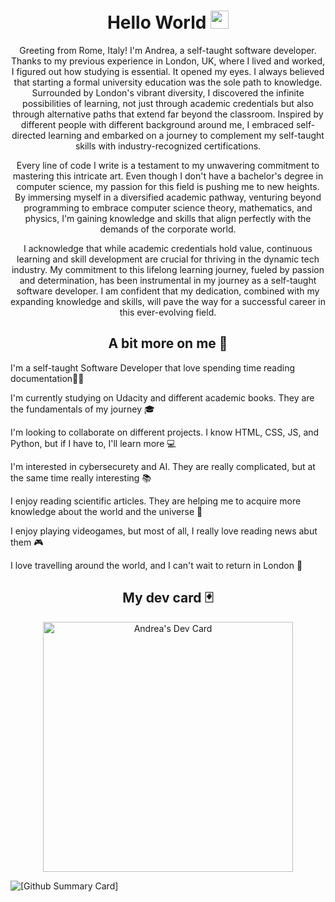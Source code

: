 <div align="center">
    <h1>Hello World <img src="https://github.com/TheDudeThatCode/TheDudeThatCode/blob/master/Assets/Developer.gif" width="29px"></h1>
    <p>
        Greeting from Rome, Italy! I'm Andrea, a self-taught software developer. 
        Thanks to my previous experience in London, UK, where I lived and worked, I figured out how studying is essential. It opened my eyes. I always believed that starting a formal university education was the sole path         to knowledge.
        Surrounded by London's vibrant diversity, I discovered the infinite possibilities of learning, not just through academic credentials but also through alternative paths that extend far beyond the classroom.                 Inspired by different people with different background around me, I embraced self-directed learning and embarked on a journey to complement my self-taught skills with industry-recognized certifications.
    </p>
    <p>
        Every line of code I write is a testament to my unwavering commitment to mastering this intricate art. Even though I don't have a bachelor's degree in computer science, my passion for this field is pushing me to           new heights. By immersing myself in a diversified academic pathway, venturing beyond programming to embrace computer science theory, mathematics, and physics, I'm gaining knowledge and skills that align perfectly          with the demands of the corporate world.
    </p>
    <p>
        I acknowledge that while academic credentials hold value, continuous learning and skill development are crucial for thriving in the dynamic tech industry. My commitment to this lifelong learning journey, fueled by         passion and determination, has been instrumental in my journey as a self-taught software developer. I am confident that my dedication, combined with my expanding knowledge and skills, will pave the way for a               successful career in this ever-evolving field.
    </p>
</div>  

<!--
**AndreaScacchi/AndreaScacchi** is a ✨ _special_ ✨ repository because its `README.md` (this file) appears on your GitHub profile.

Here are some ideas to get you started:

- 🔭 I’m currently working on ...
- 🌱 I’m currently learning ...
- 👯 I’m looking to collaborate on ...
- 🤔 I’m looking for help with ...
- 💬 Ask me about ...
- 📫 How to reach me: ...
- 😄 Pronouns: ...
- ⚡ Fun fact: ...
-->  

<div>
    <h2 align="center">A bit more on me 👀</h2>
    <p>I'm a self-taught Software Developer that love spending time reading documentation🧑‍💻</p>
    <p>I'm currently studying on Udacity and different academic books. They are the fundamentals of my journey 🎓</p>
    <p>I'm looking to collaborate on different projects. I know HTML, CSS, JS, and Python, but if I have to, I'll learn more 💻</p>
    <p>I'm interested in cybersecurety and AI. They are really complicated, but at the same time really interesting 📚</p>
    <p>I enjoy reading scientific articles. They are helping me to acquire more knowledge about the world and the universe 🔭</p>
    <p>I enjoy playing videogames, but most of all, I really love reading news abut them 🎮</p>
    <p>I love travelling around the world, and I can't wait to return in London 🛫</p>
</div>



<div align="center">
    <h2>My dev card 🃏</h2>
    <a href="https://app.daily.dev/ghostpy" align="center"><img src="https://api.daily.dev/devcards/a3fb4624ddc84c31a43ad3af6eb606d2.png?r=y7j" width="400" alt="Andrea's Dev Card"/></a>      
</div>

![[Github Summary Card]](https://github-profile-summary-cards.vercel.app/api/cards/profile-details?username=AndreaScacchi&theme=2077)
    
